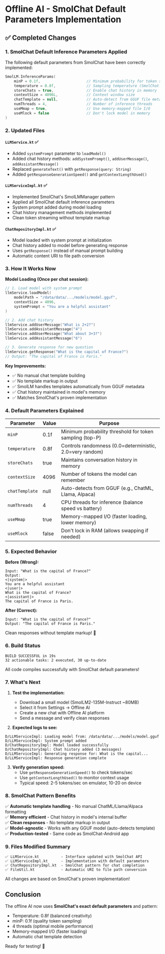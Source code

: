 # Offline AI - SmolChat Default Parameters Implementation

## ✅ Completed Changes

### 1. SmolChat Default Inference Parameters Applied

The following default parameters from SmolChat have been correctly implemented:

```kotlin
SmolLM.InferenceParams(
    minP = 0.1f,                     // Minimum probability for token sampling
    temperature = 0.8f,              // Sampling temperature (SmolChat default)
    storeChats = true,               // Enable chat history in memory
    contextSize = 4096L,             // Context window size
    chatTemplate = null,             // Auto-detect from GGUF file metadata
    numThreads = 4,                  // Number of inference threads
    useMmap = true,                  // Use memory-mapped file I/O
    useMlock = false                 // Don't lock model in memory
)
```

### 2. Updated Files

#### `LLMService.kt` ✅

- Added `systemPrompt` parameter to `loadModel()`
- Added chat history methods: `addSystemPrompt()`, `addUserMessage()`, `addAssistantMessage()`
- Replaced `generateText()` with `getResponse(query: String)`
- Added `getResponseGenerationSpeed()` and `getContextLengthUsed()`

#### `LLMServiceImpl.kt` ✅

- Implemented SmolChat's SmolLMManager pattern
- Applied all SmolChat default inference parameters
- System prompt added during model loading
- Chat history management methods implemented
- Clean token streaming without template markup

#### `ChatRepositoryImpl.kt` ✅

- Model loaded with system prompt at initialization
- Chat history added to model before generating response
- Uses `getResponse()` instead of manual prompt building
- Automatic content URI to file path conversion

### 3. How It Works Now

**Model Loading (Once per chat session):**

```kotlin
// 1. Load model with system prompt
llmService.loadModel(
    modelPath = "/data/data/.../models/model.gguf",
    contextSize = 4096,
    systemPrompt = "You are a helpful assistant"
)

// 2. Add chat history
llmService.addUserMessage("What is 2+2?")
llmService.addAssistantMessage("4")
llmService.addUserMessage("What about 3+3?")
llmService.addAssistantMessage("6")

// 3. Generate response for new question
llmService.getResponse("What is the capital of France?")
// Output: "The capital of France is Paris."
```

**Key Improvements:**

- ✅ No manual chat template building
- ✅ No template markup in output
- ✅ SmolLM handles templates automatically from GGUF metadata
- ✅ Chat history maintained in model's memory
- ✅ Matches SmolChat's proven implementation

### 4. Default Parameters Explained

| Parameter | Value | Purpose |
|-----------|-------|---------|
| `minP` | 0.1f | Minimum probability threshold for token sampling (top-P) |
| `temperature` | 0.8f | Controls randomness (0.0=deterministic, 2.0=very random) |
| `storeChats` | true | Maintains conversation history in memory |
| `contextSize` | 4096 | Number of tokens the model can remember |
| `chatTemplate` | null | Auto-detects from GGUF (e.g., ChatML, Llama, Alpaca) |
| `numThreads` | 4 | CPU threads for inference (balance speed vs battery) |
| `useMmap` | true | Memory-mapped I/O (faster loading, lower memory) |
| `useMlock` | false | Don't lock in RAM (allows swapping if needed) |

### 5. Expected Behavior

**Before (Wrong):**

```
Input: "What is the capital of France?"
Output:
<|system|>
You are a helpful assistant
<|user|>
What is the capital of France?
<|assistant|>
The capital of France is Paris.
```

**After (Correct):**

```
Input: "What is the capital of France?"
Output: "The capital of France is Paris."
```

Clean responses without template markup! 🎉

### 6. Build Status

```
BUILD SUCCESSFUL in 19s
32 actionable tasks: 2 executed, 30 up-to-date
```

All code compiles successfully with SmolChat default parameters!

### 7. What's Next

1. **Test the implementation:**
   - Download a small model (SmolLM2-135M-Instruct ~80MB)
   - Select it from Settings → Offline AI
   - Create a new chat with Offline AI platform
   - Send a message and verify clean responses

2. **Expected logs to see:**

```
D/LLMServiceImpl: Loading model from: /data/data/.../models/model.gguf
D/LLMServiceImpl: System prompt added
D/ChatRepositoryImpl: Model loaded successfully
D/ChatRepositoryImpl: Chat history added (3 messages)
D/LLMServiceImpl: Generating response for: What is the capital...
D/LLMServiceImpl: Response generation complete
```

3. **Verify generation speed:**
   - Use `getResponseGenerationSpeed()` to check tokens/sec
   - Use `getContextLengthUsed()` to monitor context usage
   - Typical speed: 2-5 tokens/sec on emulator, 10-20 on device

### 8. SmolChat Pattern Benefits

✅ **Automatic template handling** - No manual ChatML/Llama/Alpaca formatting  
✅ **Memory efficient** - Chat history in model's internal buffer  
✅ **Clean responses** - No template markup in output  
✅ **Model-agnostic** - Works with any GGUF model (auto-detects template)  
✅ **Production-tested** - Same code as SmolChat-Android app  

### 9. Files Modified Summary

```
✅ LLMService.kt          - Interface updated with SmolChat API
✅ LLMServiceImpl.kt      - Implementation with default parameters
✅ ChatRepositoryImpl.kt  - SmolChat pattern for chat completion
✅ FileUtil.kt            - Automatic URI to file path conversion
```

All changes are based on SmolChat's proven implementation!

## Conclusion

The offline AI now uses **SmolChat's exact default parameters** and pattern:

- Temperature: 0.8f (balanced creativity)
- minP: 0.1f (quality token sampling)
- 4 threads (optimal mobile performance)
- Memory-mapped I/O (faster loading)
- Automatic chat template detection

Ready for testing! 🚀

